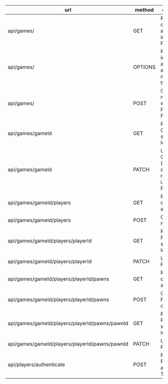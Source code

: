 | url                                            | method  | description                                                          | StatusCode | Impl.?/UnitTest? |
|------------------------------------------------|---------|----------------------------------------------------------------------|------------|------------------|
| api/games/                                     | GET     | Returns collection of all Game-s including Player-s                  | 200        | Yes/Yes          |
| api/games/                                     | OPTIONS | Returns information about available methods for the resource         | 200        | Yes/No           |
| api/games/                                     | POST    | Creates a new Game without Player and Pawn                           | 201        | Yes/Yes          |
| api/games/gameId                               | GET     | Returns a Game specified by Id                                       | 200        | Yes/Yes          |
| api/games/gameId                               | PATCH   | Updates the Game entity (exluding other resources i.e. Player, Pawn) | 204        | No               |
| api/games/gameId/players                       | GET     | Returns collection of all Player-s                                   | 200        | Yes/Yes          |
| api/games/gameId/players                       | POST    | Creates a new Player                                                 | 201        | Yes/Yes          |
| api/games/gameId/players/playerId              | GET     | Returns a Player specified by Id                                     | 200        | Yes/Yes          |
| api/games/gameId/players/playerId              | PATCH   | Updates the Player entity                                            | 204        | No               |
| api/games/gameId/players/playerId/pawns        | GET     | Returns collection of all Pawn-s                                     | 200        | Yes/Yes          |
| api/games/gameId/players/playerId/pawns        | POST    | Creates new Pawn's collection                                        | 204        | Yes/Yes          |
| api/games/gameId/players/playerId/pawns/pawnId | GET     | Returns a Pawn specified by Id                                       | 200        | No               |
| api/games/gameId/players/playerId/pawns/pawnId | PATCH   | Updates the Pawn entity                                              | 204        | No               |
| api/players/authenticate                       | POST    | Returns Player with authorization Token                              | 200        | Yes/No           |